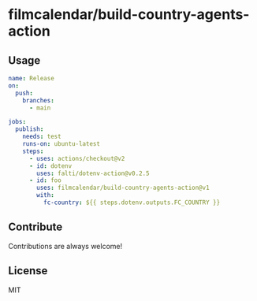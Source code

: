 # filmcalendar/build-country-agents-action

## Usage

```yaml
name: Release
on:
  push:
    branches:
      - main

jobs:
  publish:
    needs: test
    runs-on: ubuntu-latest
    steps:
      - uses: actions/checkout@v2
      - id: dotenv
        uses: falti/dotenv-action@v0.2.5
      - id: foo
        uses: filmcalendar/build-country-agents-action@v1
        with:
          fc-country: ${{ steps.dotenv.outputs.FC_COUNTRY }}
```

## Contribute

Contributions are always welcome!

## License

MIT
